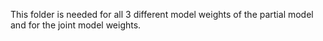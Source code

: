 This folder is needed for all 3 different model weights of the partial model and for the joint model weights.